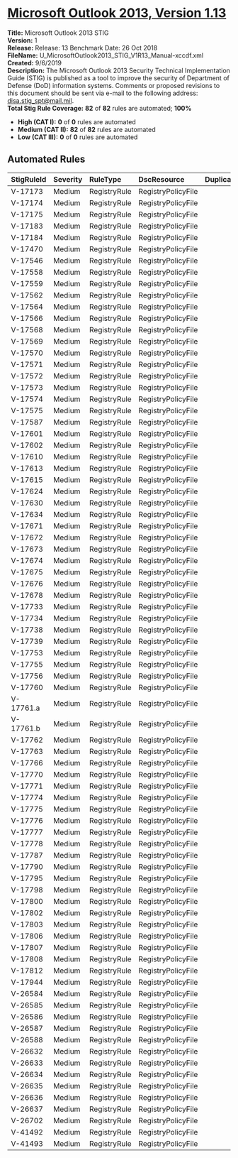 # [Microsoft Outlook 2013, Version 1.13](https://github.com/Microsoft/PowerStig/wiki/Office-Outlook2013-1.13)

**Title:** Microsoft Outlook 2013 STIG  
**Version:** 1  
**Release:** Release: 13 Benchmark Date: 26 Oct 2018  
**FileName:** U_MicrosoftOutlook2013_STIG_V1R13_Manual-xccdf.xml  
**Created:** 9/6/2019  
**Description:** The Microsoft Outlook 2013 Security Technical Implementation Guide (STIG) is published as a tool to improve the security of Department of Defense (DoD) information systems.  Comments or proposed revisions to this document should be sent via e-mail to the following address: disa.stig_spt@mail.mil.  
**Total Stig Rule Coverage:** **82** of **82** rules are automated; **100%**

* **High (CAT I):** **0** of **0** rules are automated
* **Medium (CAT II):** **82** of **82** rules are automated
* **Low (CAT III):** **0** of **0** rules are automated

## Automated Rules

| StigRuleId | Severity | RuleType | DscResource | DuplicateOf |
| :---- | :---- | :---- | :---- | :---- |
| V-17173 | Medium | RegistryRule | RegistryPolicyFile |  |
| V-17174 | Medium | RegistryRule | RegistryPolicyFile |  |
| V-17175 | Medium | RegistryRule | RegistryPolicyFile |  |
| V-17183 | Medium | RegistryRule | RegistryPolicyFile |  |
| V-17184 | Medium | RegistryRule | RegistryPolicyFile |  |
| V-17470 | Medium | RegistryRule | RegistryPolicyFile |  |
| V-17546 | Medium | RegistryRule | RegistryPolicyFile |  |
| V-17558 | Medium | RegistryRule | RegistryPolicyFile |  |
| V-17559 | Medium | RegistryRule | RegistryPolicyFile |  |
| V-17562 | Medium | RegistryRule | RegistryPolicyFile |  |
| V-17564 | Medium | RegistryRule | RegistryPolicyFile |  |
| V-17566 | Medium | RegistryRule | RegistryPolicyFile |  |
| V-17568 | Medium | RegistryRule | RegistryPolicyFile |  |
| V-17569 | Medium | RegistryRule | RegistryPolicyFile |  |
| V-17570 | Medium | RegistryRule | RegistryPolicyFile |  |
| V-17571 | Medium | RegistryRule | RegistryPolicyFile |  |
| V-17572 | Medium | RegistryRule | RegistryPolicyFile |  |
| V-17573 | Medium | RegistryRule | RegistryPolicyFile |  |
| V-17574 | Medium | RegistryRule | RegistryPolicyFile |  |
| V-17575 | Medium | RegistryRule | RegistryPolicyFile |  |
| V-17587 | Medium | RegistryRule | RegistryPolicyFile |  |
| V-17601 | Medium | RegistryRule | RegistryPolicyFile |  |
| V-17602 | Medium | RegistryRule | RegistryPolicyFile |  |
| V-17610 | Medium | RegistryRule | RegistryPolicyFile |  |
| V-17613 | Medium | RegistryRule | RegistryPolicyFile |  |
| V-17615 | Medium | RegistryRule | RegistryPolicyFile |  |
| V-17624 | Medium | RegistryRule | RegistryPolicyFile |  |
| V-17630 | Medium | RegistryRule | RegistryPolicyFile |  |
| V-17634 | Medium | RegistryRule | RegistryPolicyFile |  |
| V-17671 | Medium | RegistryRule | RegistryPolicyFile |  |
| V-17672 | Medium | RegistryRule | RegistryPolicyFile |  |
| V-17673 | Medium | RegistryRule | RegistryPolicyFile |  |
| V-17674 | Medium | RegistryRule | RegistryPolicyFile |  |
| V-17675 | Medium | RegistryRule | RegistryPolicyFile |  |
| V-17676 | Medium | RegistryRule | RegistryPolicyFile |  |
| V-17678 | Medium | RegistryRule | RegistryPolicyFile |  |
| V-17733 | Medium | RegistryRule | RegistryPolicyFile |  |
| V-17734 | Medium | RegistryRule | RegistryPolicyFile |  |
| V-17738 | Medium | RegistryRule | RegistryPolicyFile |  |
| V-17739 | Medium | RegistryRule | RegistryPolicyFile |  |
| V-17753 | Medium | RegistryRule | RegistryPolicyFile |  |
| V-17755 | Medium | RegistryRule | RegistryPolicyFile |  |
| V-17756 | Medium | RegistryRule | RegistryPolicyFile |  |
| V-17760 | Medium | RegistryRule | RegistryPolicyFile |  |
| V-17761.a | Medium | RegistryRule | RegistryPolicyFile |  |
| V-17761.b | Medium | RegistryRule | RegistryPolicyFile |  |
| V-17762 | Medium | RegistryRule | RegistryPolicyFile |  |
| V-17763 | Medium | RegistryRule | RegistryPolicyFile |  |
| V-17766 | Medium | RegistryRule | RegistryPolicyFile |  |
| V-17770 | Medium | RegistryRule | RegistryPolicyFile |  |
| V-17771 | Medium | RegistryRule | RegistryPolicyFile |  |
| V-17774 | Medium | RegistryRule | RegistryPolicyFile |  |
| V-17775 | Medium | RegistryRule | RegistryPolicyFile |  |
| V-17776 | Medium | RegistryRule | RegistryPolicyFile |  |
| V-17777 | Medium | RegistryRule | RegistryPolicyFile |  |
| V-17778 | Medium | RegistryRule | RegistryPolicyFile |  |
| V-17787 | Medium | RegistryRule | RegistryPolicyFile |  |
| V-17790 | Medium | RegistryRule | RegistryPolicyFile |  |
| V-17795 | Medium | RegistryRule | RegistryPolicyFile |  |
| V-17798 | Medium | RegistryRule | RegistryPolicyFile |  |
| V-17800 | Medium | RegistryRule | RegistryPolicyFile |  |
| V-17802 | Medium | RegistryRule | RegistryPolicyFile |  |
| V-17803 | Medium | RegistryRule | RegistryPolicyFile |  |
| V-17806 | Medium | RegistryRule | RegistryPolicyFile |  |
| V-17807 | Medium | RegistryRule | RegistryPolicyFile |  |
| V-17808 | Medium | RegistryRule | RegistryPolicyFile |  |
| V-17812 | Medium | RegistryRule | RegistryPolicyFile |  |
| V-17944 | Medium | RegistryRule | RegistryPolicyFile |  |
| V-26584 | Medium | RegistryRule | RegistryPolicyFile |  |
| V-26585 | Medium | RegistryRule | RegistryPolicyFile |  |
| V-26586 | Medium | RegistryRule | RegistryPolicyFile |  |
| V-26587 | Medium | RegistryRule | RegistryPolicyFile |  |
| V-26588 | Medium | RegistryRule | RegistryPolicyFile |  |
| V-26632 | Medium | RegistryRule | RegistryPolicyFile |  |
| V-26633 | Medium | RegistryRule | RegistryPolicyFile |  |
| V-26634 | Medium | RegistryRule | RegistryPolicyFile |  |
| V-26635 | Medium | RegistryRule | RegistryPolicyFile |  |
| V-26636 | Medium | RegistryRule | RegistryPolicyFile |  |
| V-26637 | Medium | RegistryRule | RegistryPolicyFile |  |
| V-26702 | Medium | RegistryRule | RegistryPolicyFile |  |
| V-41492 | Medium | RegistryRule | RegistryPolicyFile |  |
| V-41493 | Medium | RegistryRule | RegistryPolicyFile |  |
